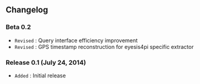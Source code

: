 ## Changelog

### Beta 0.2

- `Revised` : Query interface efficiency improvement
- `Revised` : GPS timestamp reconstruction for eyesis4pi specific extractor

### Release 0.1 (July 24, 2014)

- `Added` : Initial release
